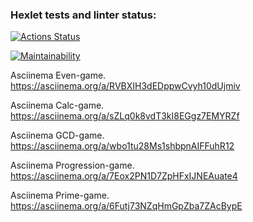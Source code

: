 ### Hexlet tests and linter status:
[![Actions Status](https://github.com/SerzhSterl/java-project-61/workflows/hexlet-check/badge.svg)](https://github.com/SerzhSterl/java-project-61/actions)

[![Maintainability](https://api.codeclimate.com/v1/badges/e7d25b3362a90973de07/maintainability)](https://codeclimate.com/github/SerzhSterl/java-project-61/maintainability)

Asciinema Even-game. 
https://asciinema.org/a/RVBXIH3dEDppwCvyh10dUjmiv

Asciinema Calc-game.
https://asciinema.org/a/sZLq0k8vdT3kI8EGgz7EMYRZf

Asciinema GCD-game.
https://asciinema.org/a/wbo1tu28Ms1shbpnAIFFuhR12

Asciinema Progression-game.
https://asciinema.org/a/7Eox2PN1D7ZpHFxIJNEAuate4

Asciinema Prime-game.
https://asciinema.org/a/6Futj73NZqHmGpZba7ZAcBypE
